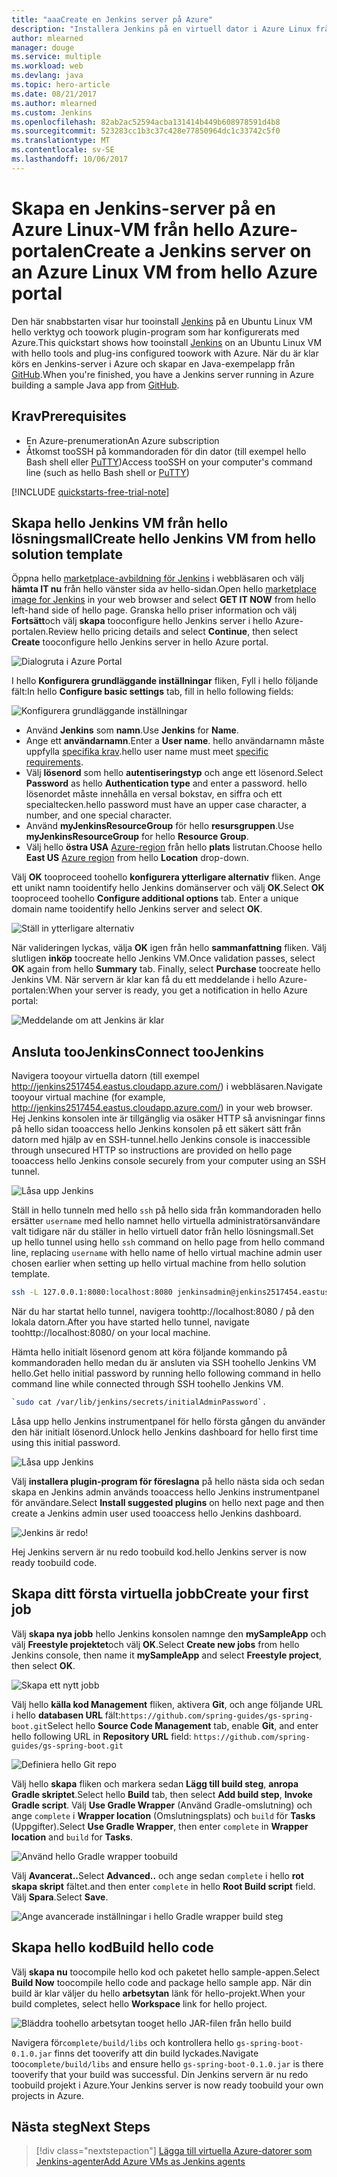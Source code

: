 ```yaml
---
title: "aaaCreate en Jenkins server på Azure"
description: "Installera Jenkins på en virtuell dator i Azure Linux från hello Jenkins lösningsmall och skapa ett exempelprogram för Java."
author: mlearned
manager: douge
ms.service: multiple
ms.workload: web
ms.devlang: java
ms.topic: hero-article
ms.date: 08/21/2017
ms.author: mlearned
ms.custom: Jenkins
ms.openlocfilehash: 82ab2ac52594acba131414b449b608978591d4b8
ms.sourcegitcommit: 523283cc1b3c37c428e77850964dc1c33742c5f0
ms.translationtype: MT
ms.contentlocale: sv-SE
ms.lasthandoff: 10/06/2017
---
```

# <a name="create-a-jenkins-server-on-an-azure-linux-vm-from-hello-azure-portal"></a><span data-ttu-id="dedf7-103">Skapa en Jenkins-server på en Azure Linux-VM från hello Azure-portalen</span><span class="sxs-lookup"><span data-stu-id="dedf7-103">Create a Jenkins server on an Azure Linux VM from hello Azure portal</span></span>

<span data-ttu-id="dedf7-104">Den här snabbstarten visar hur tooinstall [Jenkins](https://jenkins.io) på en Ubuntu Linux VM hello verktyg och toowork plugin-program som har konfigurerats med Azure.</span><span class="sxs-lookup"><span data-stu-id="dedf7-104">This quickstart shows how tooinstall [Jenkins](https://jenkins.io) on an Ubuntu Linux VM with hello tools and plug-ins configured toowork with Azure.</span></span> <span data-ttu-id="dedf7-105">När du är klar körs en Jenkins-server i Azure och skapar en Java-exempelapp från [GitHub](https://github.com).</span><span class="sxs-lookup"><span data-stu-id="dedf7-105">When you're finished, you have a Jenkins server running in Azure building a sample Java app from [GitHub](https://github.com).</span></span>

## <a name="prerequisites"></a><span data-ttu-id="dedf7-106">Krav</span><span class="sxs-lookup"><span data-stu-id="dedf7-106">Prerequisites</span></span>

* <span data-ttu-id="dedf7-107">En Azure-prenumeration</span><span class="sxs-lookup"><span data-stu-id="dedf7-107">An Azure subscription</span></span>
* <span data-ttu-id="dedf7-108">Åtkomst tooSSH på kommandoraden för din dator (till exempel hello Bash shell eller [PuTTY](http://www.putty.org/))</span><span class="sxs-lookup"><span data-stu-id="dedf7-108">Access tooSSH on your computer's command line (such as hello Bash shell or [PuTTY](http://www.putty.org/))</span></span>

[!INCLUDE [quickstarts-free-trial-note](../../includes/quickstarts-free-trial-note.md)]

## <a name="create-hello-jenkins-vm-from-hello-solution-template"></a><span data-ttu-id="dedf7-109">Skapa hello Jenkins VM från hello lösningsmall</span><span class="sxs-lookup"><span data-stu-id="dedf7-109">Create hello Jenkins VM from hello solution template</span></span>

<span data-ttu-id="dedf7-110">Öppna hello [marketplace-avbildning för Jenkins](https://azuremarketplace.microsoft.com/marketplace/apps/azure-oss.jenkins?tab=Overview) i webbläsaren och välj **hämta IT nu** från hello vänster sida av hello-sidan.</span><span class="sxs-lookup"><span data-stu-id="dedf7-110">Open hello [marketplace image for Jenkins](https://azuremarketplace.microsoft.com/marketplace/apps/azure-oss.jenkins?tab=Overview) in your web browser and select  **GET IT NOW** from hello left-hand side of hello page.</span></span> <span data-ttu-id="dedf7-111">Granska hello priser information och välj **Fortsätt**och välj **skapa** tooconfigure hello Jenkins server i hello Azure-portalen.</span><span class="sxs-lookup"><span data-stu-id="dedf7-111">Review hello pricing details and select **Continue**, then select **Create** tooconfigure hello Jenkins server in hello Azure portal.</span></span> 
   
![Dialogruta i Azure Portal](./media/install-jenkins-solution-template/ap-create.png)

<span data-ttu-id="dedf7-113">I hello **Konfigurera grundläggande inställningar** fliken, Fyll i hello följande fält:</span><span class="sxs-lookup"><span data-stu-id="dedf7-113">In hello **Configure basic settings** tab, fill in hello following fields:</span></span>

![Konfigurera grundläggande inställningar](./media/install-jenkins-solution-template/ap-basic.png)

* <span data-ttu-id="dedf7-115">Använd **Jenkins** som **namn**.</span><span class="sxs-lookup"><span data-stu-id="dedf7-115">Use **Jenkins** for **Name**.</span></span>
* <span data-ttu-id="dedf7-116">Ange ett **användarnamn**.</span><span class="sxs-lookup"><span data-stu-id="dedf7-116">Enter a **User name**.</span></span> <span data-ttu-id="dedf7-117">hello användarnamn måste uppfylla [specifika krav](/azure/virtual-machines/linux/faq#what-are-the-username-requirements-when-creating-a-vm).</span><span class="sxs-lookup"><span data-stu-id="dedf7-117">hello user name must meet [specific requirements](/azure/virtual-machines/linux/faq#what-are-the-username-requirements-when-creating-a-vm).</span></span>
* <span data-ttu-id="dedf7-118">Välj **lösenord** som hello **autentiseringstyp** och ange ett lösenord.</span><span class="sxs-lookup"><span data-stu-id="dedf7-118">Select **Password** as hello **Authentication type** and enter a password.</span></span> <span data-ttu-id="dedf7-119">hello lösenordet måste innehålla en versal bokstav, en siffra och ett specialtecken.</span><span class="sxs-lookup"><span data-stu-id="dedf7-119">hello password must have an upper case character, a number, and one special character.</span></span>
* <span data-ttu-id="dedf7-120">Använd **myJenkinsResourceGroup** för hello **resursgruppen**.</span><span class="sxs-lookup"><span data-stu-id="dedf7-120">Use **myJenkinsResourceGroup** for hello **Resource Group**.</span></span>
* <span data-ttu-id="dedf7-121">Välj hello **östra USA** [Azure-region](https://azure.microsoft.com/regions/) från hello **plats** listrutan.</span><span class="sxs-lookup"><span data-stu-id="dedf7-121">Choose hello **East US** [Azure region](https://azure.microsoft.com/regions/) from hello **Location** drop-down.</span></span>

<span data-ttu-id="dedf7-122">Välj **OK** tooproceed toohello **konfigurera ytterligare alternativ** fliken. Ange ett unikt namn tooidentify hello Jenkins domänserver och välj **OK**.</span><span class="sxs-lookup"><span data-stu-id="dedf7-122">Select **OK** tooproceed toohello **Configure additional options** tab. Enter a unique domain name tooidentify hello Jenkins server and select **OK**.</span></span>

![Ställ in ytterligare alternativ](./media/install-jenkins-solution-template/ap-addtional.png)  

 <span data-ttu-id="dedf7-124">När valideringen lyckas, välja **OK** igen från hello **sammanfattning** fliken. Välj slutligen **inköp** toocreate hello Jenkins VM.</span><span class="sxs-lookup"><span data-stu-id="dedf7-124">Once validation passes, select **OK** again from hello **Summary** tab. Finally, select **Purchase** toocreate hello Jenkins VM.</span></span> <span data-ttu-id="dedf7-125">När servern är klar kan få du ett meddelande i hello Azure-portalen:</span><span class="sxs-lookup"><span data-stu-id="dedf7-125">When your server is ready, you get a notification in hello Azure portal:</span></span>   

![Meddelande om att Jenkins är klar](./media/install-jenkins-solution-template/jenkins-deploy-notification-ready.png)

## <a name="connect-toojenkins"></a><span data-ttu-id="dedf7-127">Ansluta tooJenkins</span><span class="sxs-lookup"><span data-stu-id="dedf7-127">Connect tooJenkins</span></span>

<span data-ttu-id="dedf7-128">Navigera tooyour virtuella datorn (till exempel http://jenkins2517454.eastus.cloudapp.azure.com/) i webbläsaren.</span><span class="sxs-lookup"><span data-stu-id="dedf7-128">Navigate tooyour virtual machine (for example, http://jenkins2517454.eastus.cloudapp.azure.com/) in  your web browser.</span></span> <span data-ttu-id="dedf7-129">Hej Jenkins konsolen inte är tillgänglig via osäker HTTP så anvisningar finns på hello sidan tooaccess hello Jenkins konsolen på ett säkert sätt från datorn med hjälp av en SSH-tunnel.</span><span class="sxs-lookup"><span data-stu-id="dedf7-129">hello Jenkins console is inaccessible through unsecured HTTP so instructions are provided on hello page tooaccess hello Jenkins console securely from your computer using an SSH tunnel.</span></span>

![Låsa upp Jenkins](./media/install-jenkins-solution-template/jenkins-ssh-instructions.png)

<span data-ttu-id="dedf7-131">Ställ in hello tunneln med hello `ssh` på hello sida från kommandoraden hello ersätter `username` med hello namnet hello virtuella administratörsanvändare valt tidigare när du ställer in hello virtuell dator från hello lösningsmall.</span><span class="sxs-lookup"><span data-stu-id="dedf7-131">Set up hello tunnel using hello `ssh` command on hello page from hello command line, replacing `username` with hello name of hello virtual machine admin user chosen earlier when setting up hello virtual machine from hello solution template.</span></span>

```bash
ssh -L 127.0.0.1:8080:localhost:8080 jenkinsadmin@jenkins2517454.eastus.cloudapp.azure.com
```

<span data-ttu-id="dedf7-132">När du har startat hello tunnel, navigera toohttp://localhost:8080 / på den lokala datorn.</span><span class="sxs-lookup"><span data-stu-id="dedf7-132">After you have started hello tunnel, navigate toohttp://localhost:8080/ on your local machine.</span></span> 

<span data-ttu-id="dedf7-133">Hämta hello initialt lösenord genom att köra följande kommando på kommandoraden hello medan du är ansluten via SSH toohello Jenkins VM hello.</span><span class="sxs-lookup"><span data-stu-id="dedf7-133">Get hello initial password by running hello following command in hello command line while connected through SSH toohello Jenkins VM.</span></span>

```bash
`sudo cat /var/lib/jenkins/secrets/initialAdminPassword`.
```

<span data-ttu-id="dedf7-134">Låsa upp hello Jenkins instrumentpanel för hello första gången du använder den här initialt lösenord.</span><span class="sxs-lookup"><span data-stu-id="dedf7-134">Unlock hello Jenkins dashboard for hello first time using this initial password.</span></span>

![Låsa upp Jenkins](./media/install-jenkins-solution-template/jenkins-unlock.png)

<span data-ttu-id="dedf7-136">Välj **installera plugin-program för föreslagna** på hello nästa sida och sedan skapa en Jenkins admin används tooaccess hello Jenkins instrumentpanel för användare.</span><span class="sxs-lookup"><span data-stu-id="dedf7-136">Select **Install suggested plugins** on hello next page and then create a Jenkins admin user used tooaccess hello Jenkins dashboard.</span></span>

![Jenkins är redo!](./media/install-jenkins-solution-template/jenkins-welcome.png)

<span data-ttu-id="dedf7-138">Hej Jenkins servern är nu redo toobuild kod.</span><span class="sxs-lookup"><span data-stu-id="dedf7-138">hello Jenkins server is now ready toobuild code.</span></span>

## <a name="create-your-first-job"></a><span data-ttu-id="dedf7-139">Skapa ditt första virtuella jobb</span><span class="sxs-lookup"><span data-stu-id="dedf7-139">Create your first job</span></span>

<span data-ttu-id="dedf7-140">Välj **skapa nya jobb** hello Jenkins konsolen namnge den **mySampleApp** och välj **Freestyle projektet**och välj **OK**.</span><span class="sxs-lookup"><span data-stu-id="dedf7-140">Select **Create new jobs** from hello Jenkins console, then name it **mySampleApp** and select **Freestyle project**, then select **OK**.</span></span>

![Skapa ett nytt jobb](./media/install-jenkins-solution-template/jenkins-new-job.png) 

<span data-ttu-id="dedf7-142">Välj hello **källa kod Management** fliken, aktivera **Git**, och ange följande URL i hello **databasen URL** fält:`https://github.com/spring-guides/gs-spring-boot.git`</span><span class="sxs-lookup"><span data-stu-id="dedf7-142">Select hello **Source Code Management** tab, enable **Git**, and enter hello following URL in **Repository URL**  field: `https://github.com/spring-guides/gs-spring-boot.git`</span></span>

![Definiera hello Git repo](./media/install-jenkins-solution-template/jenkins-job-git-configuration.png) 

<span data-ttu-id="dedf7-144">Välj hello **skapa** fliken och markera sedan **Lägg till build steg**, **anropa Gradle skriptet**.</span><span class="sxs-lookup"><span data-stu-id="dedf7-144">Select hello **Build** tab, then select **Add build step**, **Invoke Gradle script**.</span></span> <span data-ttu-id="dedf7-145">Välj **Use Gradle Wrapper** (Använd Gradle-omslutning) och ange `complete` i **Wrapper location** (Omslutningsplats) och `build` för **Tasks** (Uppgifter).</span><span class="sxs-lookup"><span data-stu-id="dedf7-145">Select **Use Gradle Wrapper**, then enter `complete` in **Wrapper location** and `build` for **Tasks**.</span></span>

![Använd hello Gradle wrapper toobuild](./media/install-jenkins-solution-template/jenkins-job-gradle-config.png) 

<span data-ttu-id="dedf7-147">Välj **Avancerat..**</span><span class="sxs-lookup"><span data-stu-id="dedf7-147">Select **Advanced..**</span></span> <span data-ttu-id="dedf7-148">och ange sedan `complete` i hello **rot skapa skript** fältet.</span><span class="sxs-lookup"><span data-stu-id="dedf7-148">and then enter `complete` in hello **Root Build script** field.</span></span> <span data-ttu-id="dedf7-149">Välj **Spara**.</span><span class="sxs-lookup"><span data-stu-id="dedf7-149">Select **Save**.</span></span>

![Ange avancerade inställningar i hello Gradle wrapper build steg](./media/install-jenkins-solution-template/jenkins-job-gradle-advances.png) 

## <a name="build-hello-code"></a><span data-ttu-id="dedf7-151">Skapa hello kod</span><span class="sxs-lookup"><span data-stu-id="dedf7-151">Build hello code</span></span>

<span data-ttu-id="dedf7-152">Välj **skapa nu** toocompile hello kod och paketet hello sample-appen.</span><span class="sxs-lookup"><span data-stu-id="dedf7-152">Select **Build Now** toocompile hello code and package hello sample app.</span></span> <span data-ttu-id="dedf7-153">När din build är klar väljer du hello **arbetsytan** länk för hello-projekt.</span><span class="sxs-lookup"><span data-stu-id="dedf7-153">When your build completes, select hello **Workspace** link for hello project.</span></span>

![Bläddra toohello arbetsytan tooget hello JAR-filen från hello build](./media/install-jenkins-solution-template/jenkins-access-workspace.png) 

<span data-ttu-id="dedf7-155">Navigera för`complete/build/libs` och kontrollera hello `gs-spring-boot-0.1.0.jar` finns det tooverify att din build lyckades.</span><span class="sxs-lookup"><span data-stu-id="dedf7-155">Navigate too`complete/build/libs` and ensure hello `gs-spring-boot-0.1.0.jar` is there tooverify that your build was successful.</span></span> <span data-ttu-id="dedf7-156">Din Jenkins servern är nu redo toobuild projekt i Azure.</span><span class="sxs-lookup"><span data-stu-id="dedf7-156">Your Jenkins server is now ready toobuild your own projects in Azure.</span></span>

## <a name="next-steps"></a><span data-ttu-id="dedf7-157">Nästa steg</span><span class="sxs-lookup"><span data-stu-id="dedf7-157">Next Steps</span></span>

> [!div class="nextstepaction"]
> [<span data-ttu-id="dedf7-158">Lägga till virtuella Azure-datorer som Jenkins-agenter</span><span class="sxs-lookup"><span data-stu-id="dedf7-158">Add Azure VMs as Jenkins agents</span></span>](jenkins-azure-vm-agents.md)
